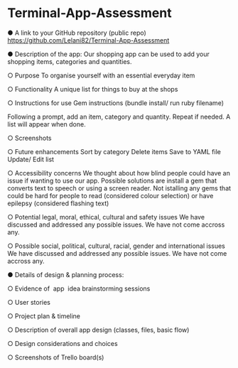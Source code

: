 # Terminal-App-Assessment


● A link to your GitHub repository (public repo)
https://github.com/Lelani82/Terminal-App-Assessment


● Description of the app:
Our shopping app can be used to add your shopping items, categories and quantities.

○ Purpose
To organise yourself with an essential everyday item

○ Functionality
A unique list for things to buy at the shops

○ Instructions for use
Gem instructions (bundle install/ run ruby filename)

Following a prompt, add an item, category and quantity. 
Repeat if needed. 
A list will appear when done.

○ Screenshots

○ Future enhancements
Sort by category
Delete items
Save to YAML file
Update/ Edit list

○ Accessibility concerns
We thought about how blind people could have an issue if wanting to use our app. Possible solutions are install a gem that converts text to speech or using a screen reader.
Not istalling any gems that could be hard for people to read (considered colour selection) or have epilepsy (considered flashing text)

○ Potential legal, moral, ethical, cultural and safety issues
We have discussed and addressed any possible issues. We have not come accross any. 

○ Possible social, political, cultural, racial, gender and international issues
We have discussed and addressed any possible issues. We have not come accross any.

● Details of design & planning process:

○ Evidence of ​ app ​ idea brainstorming sessions

○ User stories

○ Project plan & timeline

○ Description of overall app design (classes, files, basic flow)

○ Design considerations and choices

○ Screenshots of Trello board(s)